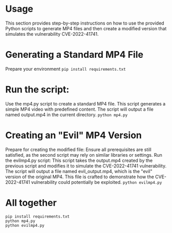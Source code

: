 # Usage
This section provides step-by-step instructions on how to use the provided Python scripts to generate MP4 files and then create a modified version that simulates the vulnerability CVE-2022-41741.

# Generating a Standard MP4 File
Prepare your environment
`pip install requirements.txt`
# Run the script:
Use the mp4.py script to create a standard MP4 file. This script generates a simple MP4 video with predefined content.
The script will output a file named output.mp4 in the current directory.
`python mp4.py`
# Creating an "Evil" MP4 Version
Prepare for creating the modified file:
Ensure all prerequisites are still satisfied, as the second script may rely on similar libraries or settings.
Run the evilmp4.py script:
This script takes the output.mp4 created by the previous script and modifies it to simulate the CVE-2022-41741 vulnerability.
The script will output a file named evil_output.mp4, which is the "evil" version of the original MP4. This file is crafted to demonstrate how the CVE-2022-41741 vulnerability could potentially be exploited.
`python evilmp4.py`

# All together
```
pip install requirements.txt
python mp4.py
python evilmp4.py
```
